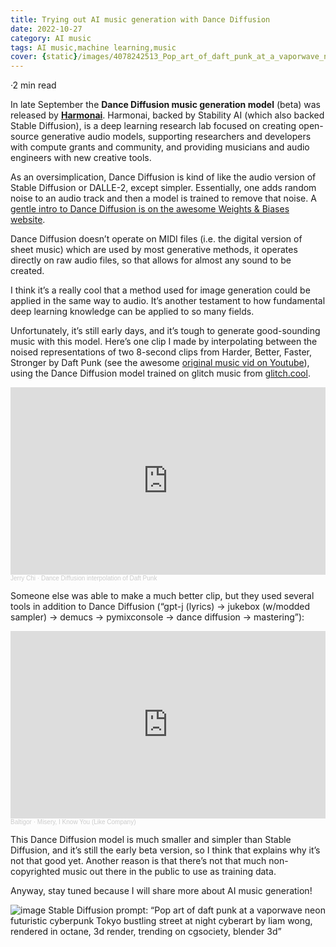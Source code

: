 ```yaml
---
title: Trying out AI music generation with Dance Diffusion
date: 2022-10-27
category: AI music
tags: AI music,machine learning,music
cover: {static}/images/4078242513_Pop_art_of_daft_punk_at_a_vaporwave_neon_futuristic_cyberpunk_Tokyo__bustling_street_at_night_cyberart_by_liam_wong__rendered_in_octane__3d_render__trending_on_cgsociety__blender_3d.png
---
```





·2 min read


In late September the **Dance Diffusion music generation model** (beta) was released by [**Harmonai**](https://twitter.com/harmonai_org). Harmonai, backed by Stability AI (which also backed Stable Diffusion), is a deep learning research lab focused on creating open-source generative audio models, supporting researchers and developers with compute grants and community, and providing musicians and audio engineers with new creative tools.

As an oversimplication, Dance Diffusion is kind of like the audio version of Stable Diffusion or DALLE-2, except simpler. Essentially, one adds random noise to an audio track and then a model is trained to remove that noise. A [gentle intro to Dance Diffusion is on the awesome Weights & Biases website](https://wandb.ai/wandb_gen/audio/reports/A-Gentle-Introduction-to-Dance-Diffusion--VmlldzoyNjg1Mzky).

Dance Diffusion doesn’t operate on MIDI files (i.e. the digital version of sheet music) which are used by most generative methods, it operates directly on raw audio files, so that allows for almost any sound to be created.

I think it’s a really cool that a method used for image generation could be applied in the same way to audio. It’s another testament to how fundamental deep learning knowledge can be applied to so many fields.

Unfortunately, it’s still early days, and it’s tough to generate good-sounding music with this model. Here’s one clip I made by interpolating between the noised representations of two 8-second clips from Harder, Better, Faster, Stronger by Daft Punk (see the awesome [original music vid on Youtube](https://www.youtube.com/watch?v=gAjR4_CbPpQ)), using the Dance Diffusion model trained on glitch music from [glitch.cool](http://glitch.cool).

<iframe width="100%" height="300" scrolling="no" frameborder="no" allow="autoplay" src="https://w.soundcloud.com/player/?url=https%3A//api.soundcloud.com/tracks/1370899315&color=%23ff5500&auto_play=false&hide_related=false&show_comments=true&show_user=true&show_reposts=false&show_teaser=true&visual=true"></iframe><div style="font-size: 10px; color: #cccccc;line-break: anywhere;word-break: normal;overflow: hidden;white-space: nowrap;text-overflow: ellipsis; font-family: Interstate,Lucida Grande,Lucida Sans Unicode,Lucida Sans,Garuda,Verdana,Tahoma,sans-serif;font-weight: 100;"><a href="https://soundcloud.com/jerry-chi-99480064" title="Jerry Chi" target="_blank" style="color: #cccccc; text-decoration: none;">Jerry Chi</a> · <a href="https://soundcloud.com/jerry-chi-99480064/dance-diffusion-interpolation-of-daft-punk" title="Dance Diffusion interpolation of Daft Punk" target="_blank" style="color: #cccccc; text-decoration: none;">Dance Diffusion interpolation of Daft Punk</a></div>

Someone else was able to make a much better clip, but they used several tools in addition to Dance Diffusion (“gpt-j (lyrics) -> jukebox (w/modded sampler) -> demucs -> pymixconsole -> dance diffusion -> mastering”):

<iframe width="100%" height="300" scrolling="no" frameborder="no" allow="autoplay" src="https://w.soundcloud.com/player/?url=https%3A//api.soundcloud.com/tracks/1368508270&color=%23ff5500&auto_play=false&hide_related=false&show_comments=true&show_user=true&show_reposts=false&show_teaser=true&visual=true"></iframe><div style="font-size: 10px; color: #cccccc;line-break: anywhere;word-break: normal;overflow: hidden;white-space: nowrap;text-overflow: ellipsis; font-family: Interstate,Lucida Grande,Lucida Sans Unicode,Lucida Sans,Garuda,Verdana,Tahoma,sans-serif;font-weight: 100;"><a href="https://soundcloud.com/baltigor" title="Baltigor" target="_blank" style="color: #cccccc; text-decoration: none;">Baltigor</a> · <a href="https://soundcloud.com/baltigor/lion-0186-12" title="Misery, I Know You (Like Company)" target="_blank" style="color: #cccccc; text-decoration: none;">Misery, I Know You (Like Company)</a></div>

This Dance Diffusion model is much smaller and simpler than Stable Diffusion, and it’s still the early beta version, so I think that explains why it’s not that good yet. Another reason is that there’s not that much non-copyrighted music out there in the public to use as training data.

Anyway, stay tuned because I will share more about AI music generation!

![image]({static}/images/4078242513_Pop_art_of_daft_punk_at_a_vaporwave_neon_futuristic_cyberpunk_Tokyo__bustling_street_at_night_cyberart_by_liam_wong__rendered_in_octane__3d_render__trending_on_cgsociety__blender_3d.png)
Stable Diffusion prompt: “Pop art of daft punk at a vaporwave neon futuristic cyberpunk Tokyo bustling street at night cyberart by liam wong, rendered in octane, 3d render, trending on cgsociety, blender 3d”